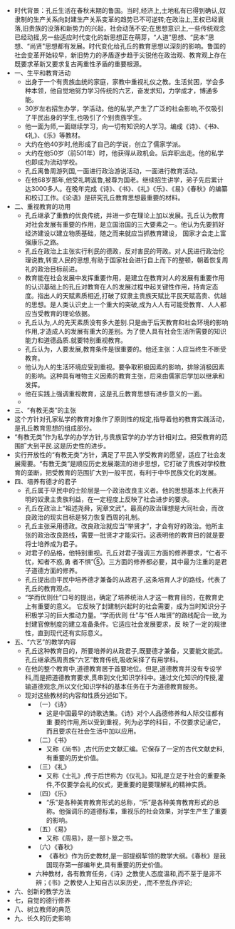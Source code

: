 - 时代背景：孔丘生活在春秋末期的鲁国。当时,经济上,土地私有已得到确认,奴隶制的生产关系向封建生产关系变革的趋势已不可逆转;在政治上,王权已经衰落,旧贵族的没落和新势力的兴起，社会动荡不安;在思想意识上,一些传统观念已经动摇,另一些适应时代变化的新思想正在萌芽，“人道”思想、“民本”思想、“尚贤"思想都有发展。时代变化给孔丘的教育思想以深刻的影响。鲁国的社会变革开始较早，新旧势力的矛盾逐步趋于尖锐他在政治观、教育观上存在既要求革新又要求复古两重性矛盾的重要根源。
- 一、生平和教育活动
	- 出身于一个有贵族血统的家庭，家教中重视礼仪之教。生活贫困，学会多种本领，他自觉地努力学习传统的六艺，奋发求知，力学成才，博通多能。
	- 30岁左右招生办学，学活动。他的私学,产生了广泛的社会影响,不仅吸引了平民出身的学生,也吸引了个别贵族学生。
	- 他一面为师,一面继续学习，向一切有知识的人学习。编成《诗》、《书》、《礼》、《乐》等教材。
	- 大约在他40岁时,他形成了自己的学说，创立了儒家学派。
	- 大约在他50岁（前501年）时，他获得从政机会。后弃职出走。他的私学也即成为流动学校。
	- 孔丘离鲁周游列国,一面进行政治游说活动，一面进行教育活动。
	- 在他68岁那年,他受礼聘返鲁,被尊为国老。继续招生讲学，弟子先后累计达3000多人。在晚年完成《诗》、《书》、《礼》《乐》、《易》《春秋》的编纂和校订工作。《论语》是研究孔丘教育思想最重要的材料。
- 二、重视教育的功用
	- 孔丘继承了重教的优良传统，并进一步在理论上加以发展。孔丘认为教育对社会发展有重要的作用，是立国治国的三大要素之一。他认为先要抓好经济建设以建立物质基础，随之而来就应当抓教育建设， 国家才会走上富强康乐之路。
	- 孔丘在政治上主张实行利民的德政，反对害民的苛政。对人民进行政治伦理说教,转变人民的思想,有助于国家社会进行自上而下的整顿，朝着恢复周礼的政治目标前进。
	- 教育能在社会发展中发挥重要作用，是建立在教育对人的发展有重要作用的认识基础上的孔丘对教育在人的发展过程中起关键性作用，持肯定态度。指出人的天赋素质相近,打破了奴隶主贵族天赋比平民天赋高贵、优越的思想。是人类认识史上一个重大的突破,成为人人有可能受教育、人人都应当受教育的理论依据。
	- 孔丘认为,人的先天素质没有多大差别.只是由于后天教育和社会环境的影响作用,才造成人的发展有重大的差别。为了使人具有社会生活所需要的知识能力和道德品质.就要特别重视教育。
	- 孔丘认为，人要发展,教育条件是很重要的。他还主张：人应当终生不断受教育。
	- 他认为人的生活环境应受到重视。要争取积极因素的影响，排除消极因素的影响。这种具有唯物主义因素的教育主张，后来由儒家后学加以继承和发挥。
	- 他在实践上强调重视教育，这是孔丘教育思想有进步意义的一面。
	-
- 三、“有教无类”的主张
- 这个方针对孔家私学的教育对象作了原则性的规定,指导着他的教育实践活动，是孔丘教育思想的组成部分。
- “有教无类”作为私学的办学方针,与贵族官学的办学方针相对立。把受教育的范围扩大到平民.这是历史性的进步。
- 实行开放性的“有教无类”方针，满足了平民入学受教育的愿望，适应了社会发展需要。“有教无类”是顺应历史发展潮流的进步思想，它打破了贵族对学校教育的垄断，把受教育的范围扩大到一般平民，有利于中华民族文化的发展。
- 四、培养有德才的君子
	- 孔丘属于平民中的士阶层是一个政治改良主义者。他的思想基本上代表开明的奴隶主贵族利益，在一定程度上反映了社会进步的要求。
	- 孔丘在政治上“祖述尧舜，宪章文武”。最高的政治理想是大同社会，而改良政治的现实目标是努力恢复西周的礼制。
	- 孔丘主张采用德政。改良政治就应当“举贤才”，才会有好的政治。他所主张的政治改良路线，需要一批贤才才能实行。这表明他的教育目的就是要将士培养成为君子。
	- 对君子的品格，他特别重视。孔丘对君子强调三方面的修养要求，“仁者不忧，知者不惑,勇
	  者不惧”⑤。三方面的修养都必要，其中最为注重的是君子道德方面的修养。
	- 孔丘提出由平民中培养德才兼备的从政君子,这条培育人才的路线，代表了孔丘的教育观点。
	- “学而优则仕”口号的提出，确定了培养统治人才这一教育目的，在教育史上有重要的意义。 它反映了封建制兴起时的社会需要，成为当时知识分子积极学习的巨大推动力量。“学而优则
	  仕”与“任人唯贤”的路线配合一致,为封建官僚制度的建立准备条件。它适应社会发展要求，反
	  映了一定的规律性，直到现代还有实际意义。
- 五、“六艺”的教学内容
	- 孔丘这种教育目的，所要培养的从政君子,既要德才兼备，又要能文能武。孔丘继承西周贵族“六艺”教育传统,吸收采择了有用学科。
	- 在他的整个教育中,道德教育居于首要地位。但是,道德教育并没有专设学科,而是把道德教育要求,贯串到文化知识学科中。通过文化知识的传授,灌输道德观念,所以文化知识学科的基本任务在于为道德教育服务。
	- 现对这些教材的内容和性质分述如下。
		- （一）《诗》
			- 这是中国最早的诗歌选集。《诗》对个人品德修养和人际交往都有重
			  要的作用,所以受到重视，列为必学的科目，不仅要求记诵它，而且要求在社会生活中加以应用。
		- （二）《书》
			- 又称《尚书》,古代历史文献汇编。它保存了一定的古代文献史料,有重要的历史价值。
		- （三）《礼》
			- 又称《士礼》,传于后世称为《仪礼》。知礼是立足于社会的重要条件,不仅要学会礼的仪式，更重要的是要理解礼的精神实质。
		- （四）《乐》
			- “乐”是各种美育教育形式的总称，“乐”是各种美育教育形式的总称。他强调乐的道德标准，重视乐的社会效果，对学生产生了重要的影响。
		- （五）《易》
			- 又称《周易》，是一部卜筮之书。
		- （六）《春秋》
			- 《春秋》作为历史教材,是一部提纲挈领的教学大纲。《春秋》是我国现存第一部编年史,具有重要的历史价值。
		- 六种教材，各有教育任务，《诗》之教使人态度温和,而不至于是非不辨；《书》之教使人上知自古以来历史，,而不至乱作评论;
- 六、创新的教学方法
- 七，自觉的德行修养
- 八、树立教师的典范
- 九、长久的历史影响